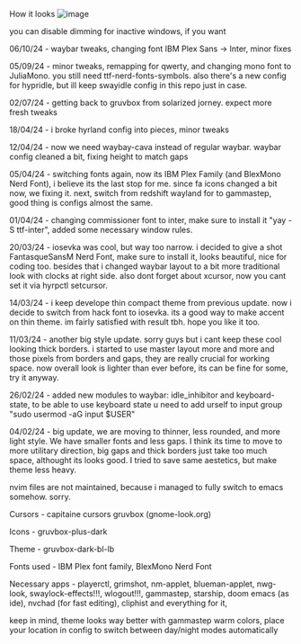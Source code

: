 How it looks
![image](https://github.com/user-attachments/assets/1d664e08-8549-4021-914e-b130c804011c)

you can disable dimming for inactive windows, if you want



06/10/24 - waybar tweaks, changing font IBM Plex Sans -> Inter, minor fixes

05/09/24 - minor tweaks, remapping for qwerty, and changing mono font to JuliaMono. you still need ttf-nerd-fonts-symbols. also there's a new config for hypridle, but ill keep swayidle config in this repo just in case.

02/07/24 - getting back to gruvbox from solarized jorney. expect more fresh tweaks

18/04/24 - i broke hyrland config into pieces, minor tweaks

12/04/24 - now we need waybay-cava instead of regular waybar. waybar config cleaned a bit, fixing height to match gaps

05/04/24 - switching fonts again, now its IBM Plex Family (and BlexMono Nerd Font), i believe its the last stop for me. since fa icons changed a bit now, we fixing it. next, switch from redshift wayland for to gammastep, good thing is configs almost the same.

01/04/24 - changing commissioner font to inter, make sure to install it "yay -S ttf-inter", added some necessary window rules.

20/03/24 - iosevka was cool, but way too narrow. i decided to give a shot FantasqueSansM Nerd Font, make sure to install it, looks beautiful, nice for coding too. besides that i changed waybar layout to a bit more traditional look with clocks at right side. also dont forget about xcursor, now you cant set it via hyrpctl setcursor.

14/03/24 - i keep develope thin compact theme from previous update. now i decide to switch from hack font to iosevka. its a good way to make accent on thin theme. im fairly satisfied with result tbh. hope you like it too.

11/03/24 - another big style update. sorry guys but i cant keep these cool looking thick borders. i started to use master layout more and more and those pixels from borders and gaps, they are really crucial for working space. now overall look is lighter than ever before, its can be fine for some, try it anyway.

26/02/24 - added new modules to waybar: idle_inhibitor and keyboard-state, to be able to use keyboard state u need to add urself to input group "sudo usermod -aG input $USER"

04/02/24 - big update, we are moving to thinner, less rounded, and more light style. We have smaller fonts and less gaps. I think its time to move to more utilitary direction, big gaps and thick borders just take too much space, althought its looks good. I tried to save same aestetics, but make theme less heavy.

nvim files are not maintained, because i managed to fully switch to emacs somehow. sorry.

Cursors - capitaine cursors gruvbox (gnome-look.org)

Icons - gruvbox-plus-dark

Theme - gruvbox-dark-bl-lb

Fonts used - IBM Plex font family, BlexMono Nerd Font

Necessary apps - playerctl, grimshot, nm-applet, 
blueman-applet, nwg-look, swaylock-effects!!!, wlogout!!!, gammastep, starship, doom emacs (as ide), nvchad (for fast editing), cliphist and everything for it, 

keep in mind, theme looks way better with gammastep warm colors, place your location in config to switch between day/night modes automatically
